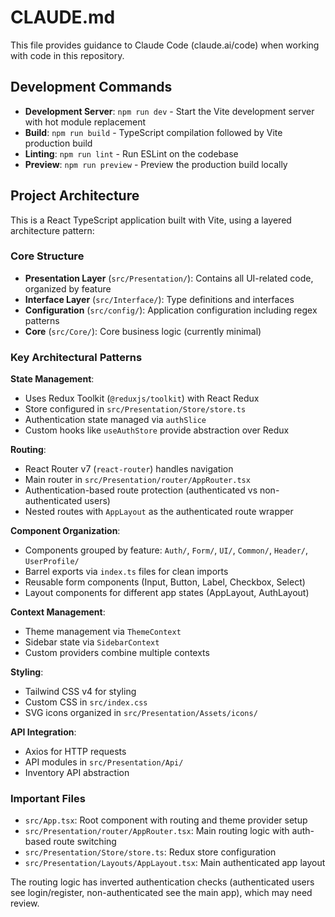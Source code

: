 # CLAUDE.md

This file provides guidance to Claude Code (claude.ai/code) when working with code in this repository.

## Development Commands

- **Development Server**: `npm run dev` - Start the Vite development server with hot module replacement
- **Build**: `npm run build` - TypeScript compilation followed by Vite production build
- **Linting**: `npm run lint` - Run ESLint on the codebase
- **Preview**: `npm run preview` - Preview the production build locally

## Project Architecture

This is a React TypeScript application built with Vite, using a layered architecture pattern:

### Core Structure
- **Presentation Layer** (`src/Presentation/`): Contains all UI-related code, organized by feature
- **Interface Layer** (`src/Interface/`): Type definitions and interfaces
- **Configuration** (`src/config/`): Application configuration including regex patterns
- **Core** (`src/Core/`): Core business logic (currently minimal)

### Key Architectural Patterns

**State Management**: 
- Uses Redux Toolkit (`@reduxjs/toolkit`) with React Redux
- Store configured in `src/Presentation/Store/store.ts`
- Authentication state managed via `authSlice`
- Custom hooks like `useAuthStore` provide abstraction over Redux

**Routing**:
- React Router v7 (`react-router`) handles navigation
- Main router in `src/Presentation/router/AppRouter.tsx`
- Authentication-based route protection (authenticated vs non-authenticated users)
- Nested routes with `AppLayout` as the authenticated route wrapper

**Component Organization**:
- Components grouped by feature: `Auth/`, `Form/`, `UI/`, `Common/`, `Header/`, `UserProfile/`
- Barrel exports via `index.ts` files for clean imports
- Reusable form components (Input, Button, Label, Checkbox, Select)
- Layout components for different app states (AppLayout, AuthLayout)

**Context Management**:
- Theme management via `ThemeContext`
- Sidebar state via `SidebarContext`
- Custom providers combine multiple contexts

**Styling**: 
- Tailwind CSS v4 for styling
- Custom CSS in `src/index.css`
- SVG icons organized in `src/Presentation/Assets/icons/`

**API Integration**:
- Axios for HTTP requests
- API modules in `src/Presentation/Api/`
- Inventory API abstraction

### Important Files
- `src/App.tsx`: Root component with routing and theme provider setup
- `src/Presentation/router/AppRouter.tsx`: Main routing logic with auth-based route switching
- `src/Presentation/Store/store.ts`: Redux store configuration
- `src/Presentation/Layouts/AppLayout.tsx`: Main authenticated app layout

The routing logic has inverted authentication checks (authenticated users see login/register, non-authenticated see the main app), which may need review.